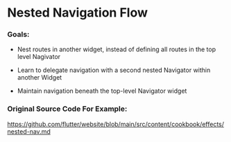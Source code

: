 # Nested Navigation Flow

### Goals:

- Nest routes in another widget, instead of defining all routes in the top level Nagivator

- Learn to delegate navigation with a second nested Navigator within another Widget

- Maintain navigation beneath the top-level Navigator widget

### Original Source Code For Example:

https://github.com/flutter/website/blob/main/src/content/cookbook/effects/nested-nav.md
